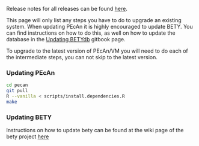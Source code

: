 Release notes for all releases can be found [here](https://github.com/PecanProject/pecan/releases).

This page will only list any steps you have to do to upgrade an existing system. When updating PEcAn it is highly encouraged to update BETY. You can find instructions on how to do this, as well on how to update the database in the [Updating BETYdb](https://pecan.gitbooks.io/betydb-documentation/content/updating_betydb_when_new_versions_are_released.html) gitbook page.

To upgrade to the latest version of PEcAn\/VM you will need to do each of the intermediate steps, you can not skip to the latest version.

### Updating PEcAn

```bash
cd pecan
git pull
R --vanilla < scripts/install.dependencies.R
make
```

### Updating BETY

Instructions on how to update bety can be found at the wiki page of the bety project [here](https://github.com/PecanProject/bety/wiki/Updating-BETY)

